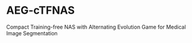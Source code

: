 # AEG-cTFNAS
Compact Training-free NAS with Alternating Evolution Game for Medical Image Segmentation
